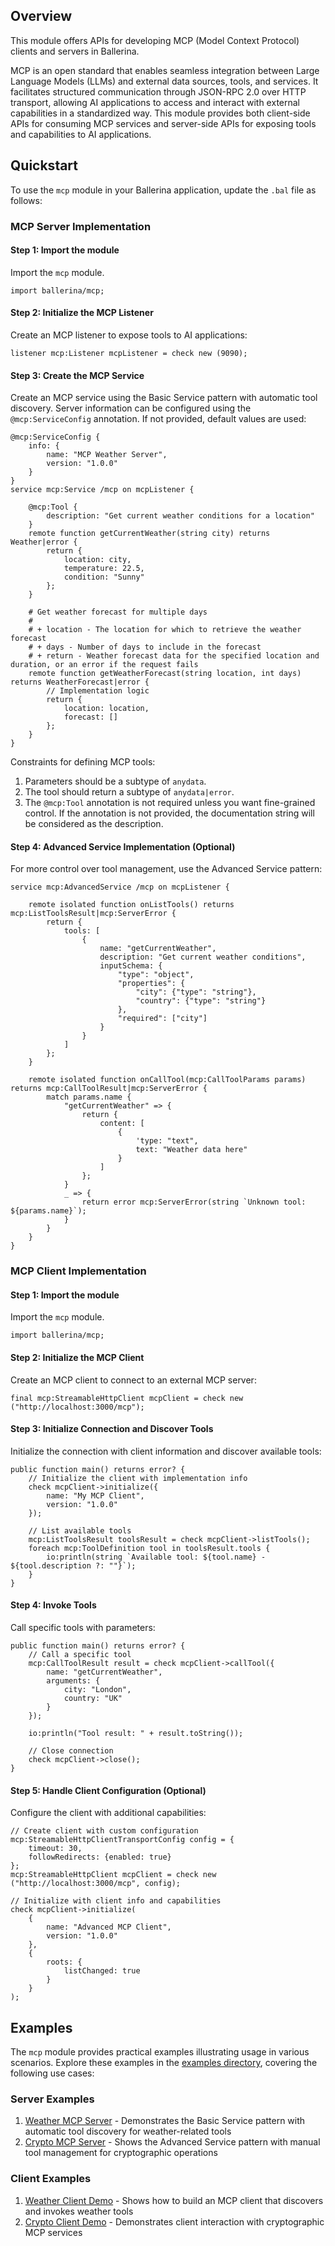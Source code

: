 ## Overview

This module offers APIs for developing MCP (Model Context Protocol) clients and servers in Ballerina.

MCP is an open standard that enables seamless integration between Large Language Models (LLMs) and external data sources, tools, and services. It facilitates structured communication through JSON-RPC 2.0 over HTTP transport, allowing AI applications to access and interact with external capabilities in a standardized way. This module provides both client-side APIs for consuming MCP services and server-side APIs for exposing tools and capabilities to AI applications.

## Quickstart

To use the `mcp` module in your Ballerina application, update the `.bal` file as follows:

### MCP Server Implementation

#### Step 1: Import the module

Import the `mcp` module.

```ballerina
import ballerina/mcp;
```

#### Step 2: Initialize the MCP Listener

Create an MCP listener to expose tools to AI applications:

```ballerina
listener mcp:Listener mcpListener = check new (9090);
```

#### Step 3: Create the MCP Service

Create an MCP service using the Basic Service pattern with automatic tool discovery. Server information can be configured using the `@mcp:ServiceConfig` annotation. If not provided, default values are used:

```ballerina
@mcp:ServiceConfig {
    info: {
        name: "MCP Weather Server",
        version: "1.0.0"
    }
}
service mcp:Service /mcp on mcpListener {
    
    @mcp:Tool {
        description: "Get current weather conditions for a location"
    }
    remote function getCurrentWeather(string city) returns Weather|error {
        return {
            location: city,
            temperature: 22.5,
            condition: "Sunny"
        };
    }

    # Get weather forecast for multiple days
    #
    # + location - The location for which to retrieve the weather forecast
    # + days - Number of days to include in the forecast
    # + return - Weather forecast data for the specified location and duration, or an error if the request fails
    remote function getWeatherForecast(string location, int days) returns WeatherForecast|error {
        // Implementation logic
        return {
            location: location,
            forecast: []
        };
    }
}
```

Constraints for defining MCP tools:

1. Parameters should be a subtype of `anydata`.
2. The tool should return a subtype of `anydata|error`.
3. The `@mcp:Tool` annotation is not required unless you want fine-grained control. If the annotation is not provided, the documentation string will be considered as the description.

#### Step 4: Advanced Service Implementation (Optional)

For more control over tool management, use the Advanced Service pattern:

```ballerina
service mcp:AdvancedService /mcp on mcpListener {
    
    remote isolated function onListTools() returns mcp:ListToolsResult|mcp:ServerError {
        return {
            tools: [
                {
                    name: "getCurrentWeather",
                    description: "Get current weather conditions",
                    inputSchema: {
                        "type": "object",
                        "properties": {
                            "city": {"type": "string"},
                            "country": {"type": "string"}
                        },
                        "required": ["city"]
                    }
                }
            ]
        };
    }
    
    remote isolated function onCallTool(mcp:CallToolParams params) returns mcp:CallToolResult|mcp:ServerError {
        match params.name {
            "getCurrentWeather" => {
                return {
                    content: [
                        {
                            'type: "text",
                            text: "Weather data here"
                        }
                    ]
                };
            }
            _ => {
                return error mcp:ServerError(string `Unknown tool: ${params.name}`);
            }
        }
    }
}
```

### MCP Client Implementation

#### Step 1: Import the module

Import the `mcp` module.

```ballerina
import ballerina/mcp;
```

#### Step 2: Initialize the MCP Client

Create an MCP client to connect to an external MCP server:

```ballerina
final mcp:StreamableHttpClient mcpClient = check new ("http://localhost:3000/mcp");
```

#### Step 3: Initialize Connection and Discover Tools

Initialize the connection with client information and discover available tools:

```ballerina
public function main() returns error? {
    // Initialize the client with implementation info
    check mcpClient->initialize({
        name: "My MCP Client",
        version: "1.0.0"
    });

    // List available tools
    mcp:ListToolsResult toolsResult = check mcpClient->listTools();
    foreach mcp:ToolDefinition tool in toolsResult.tools {
        io:println(string `Available tool: ${tool.name} - ${tool.description ?: ""}`);
    }
}
```

#### Step 4: Invoke Tools

Call specific tools with parameters:

```ballerina
public function main() returns error? {
    // Call a specific tool
    mcp:CallToolResult result = check mcpClient->callTool({
        name: "getCurrentWeather",
        arguments: {
            city: "London",
            country: "UK"
        }
    });

    io:println("Tool result: " + result.toString());

    // Close connection
    check mcpClient->close();
}
```

#### Step 5: Handle Client Configuration (Optional)

Configure the client with additional capabilities:

```ballerina
// Create client with custom configuration
mcp:StreamableHttpClientTransportConfig config = {
    timeout: 30,
    followRedirects: {enabled: true}
};
mcp:StreamableHttpClient mcpClient = check new ("http://localhost:3000/mcp", config);

// Initialize with client info and capabilities
check mcpClient->initialize(
    {
        name: "Advanced MCP Client",
        version: "1.0.0"
    },
    {
        roots: {
            listChanged: true
        }
    }
);
```

## Examples

The `mcp` module provides practical examples illustrating usage in various scenarios. Explore these examples in the [examples directory](https://github.com/ballerina-platform/module-ballerina-mcp/tree/main/examples/), covering the following use cases:

### Server Examples
1. [Weather MCP Server](https://github.com/ballerina-platform/module-ballerina-mcp/tree/main/examples/servers/mcp-weather-server) - Demonstrates the Basic Service pattern with automatic tool discovery for weather-related tools
2. [Crypto MCP Server](https://github.com/ballerina-platform/module-ballerina-mcp/tree/main/examples/servers/mcp-crypto-server) - Shows the Advanced Service pattern with manual tool management for cryptographic operations

### Client Examples
1. [Weather Client Demo](https://github.com/ballerina-platform/module-ballerina-mcp/tree/main/examples/clients/mcp-weather-client-demo) - Shows how to build an MCP client that discovers and invokes weather tools
2. [Crypto Client Demo](https://github.com/ballerina-platform/module-ballerina-mcp/tree/main/examples/clients/mcp-crypto-client-demo) - Demonstrates client interaction with cryptographic MCP services
